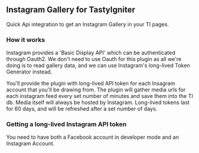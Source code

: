 ## Instagram Gallery for TastyIgniter

Quick Api integration to get an Instagram Gallery in your TI pages. 

### How it works

Instagram provides a 'Basic Display API' which can be authenticated through Oauth2. We don't need to use Oauth for this plugin as all we're doing is to read gallery data, and we can use Instagram's long-lived Token Generator instead. 

You'll provide the plugin with long-lived API token for each Insagram account that you'll be drawing from. The plugin will gather media urls for each instagram feed every set number of minutes and save them into the TI db. Media itself will always be hosted by Instagram. Long-lived tokens last for 60 days, and will be refreshed after a set number of days. 

### Getting a long-lived Instagram API token

You need to have both a Facebook account in developer mode and an Instagram Account. 